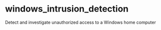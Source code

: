 # windows_intrusion_detection
Detect and investigate unauthorized access to a Windows home computer
